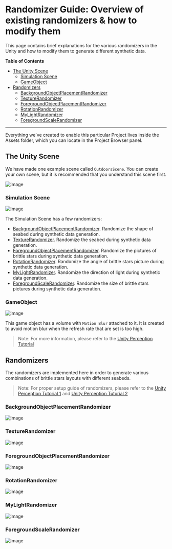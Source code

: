 # Randomizer Guide: Overview of existing randomizers & how to modify them

This page contains brief explanations for the various randomizers in the Unity and how to modify them to generate different synthetic data.

**Table of Contents**
- [The Unity Scene](#the-unity-scene)
    - [Simulation Scene](#simulation-scene)
    - [GameObject](#gameobject)
- [Randomizers](#randomizers)
    - [BackgroundObjectPlacementRandomizer](#backgroundobjectplacementrandomizer)
    - [TextureRandomizer](#texturerandomizer)
    - [ForegroundObjectPlacementRandomizer](#foregroundobjectplacementrandomizer)
    - [RotationRandomizer](#rotationrandomizer)
    - [MyLightRandomizer](#mylightrandomizer)
    - [ForegroundScaleRandomizer](#foregroundscalerandomizer)
      
---

Everything we've created to enable this particular Project lives inside the Assets folder, which you can locate in the Project Browser panel.

## The Unity Scene
We have made one example scene called `OutdoorsScene`. You can create your own scene, but it is recommended that you understand this scene first.  

![image](https://github.com/user-attachments/assets/219d1921-848f-465a-a336-b3d1882cda99)


### Simulation Scene
![image](https://github.com/user-attachments/assets/e9ce1bb2-5d8a-4203-802b-65a28237b43f)

The Simulation Scene has a few randomizers:
- [BackgroundObjectPlacementRandomizer](#backgroundobjectplacementrandomizer). Randomize the shape of seabed during synthetic data generation.
- [TextureRandomizer](#texturerandomizer). Randomize the seabed during synthetic data generation.
- [ForegroundObjectPlacementRandomizer](#foregroundobjectplacementrandomizer). Randomize the pictures of brittle stars during synthetic data generation.
- [RotationRandomizer](#rotationrandomizer). Randomize the angle of brittle stars picture during synthetic data generation.
- [MyLightRandomizer](#mylightrandomizer). Randomize the direction of light during synthetic data generation.
- [ForegroundScaleRandomizer](#foregroundscalerandomizer). Randomize the size of brittle stars pictures during synthetic data generation.


### GameObject
![image](https://github.com/user-attachments/assets/625e5f5b-b7ff-410d-b02b-4a1848f63072)

This game object has a volume with `Motion Blur` attached to it. It is created to avoid motion blur when the refresh rate that are set is too high.

> Note: For more information, please refer to the [Unity Perception Tutorial](https://github.com/Unity-Technologies/com.unity.perception/blob/main/com.unity.perception/Documentation~/Tutorial/Phase1.md)

## Randomizers
The randomizers are implemented here in order to generate various combinations of brittle stars layouts with different seabeds.
> Note: For proper setup guide of randomizers, please refer to the [Unity Perception Tutorial 1](https://github.com/Unity-Technologies/com.unity.perception/blob/main/com.unity.perception/Documentation~/Tutorial/Phase1.md) and [Unity Perception Tutorial 2](https://github.com/Unity-Technologies/com.unity.perception/blob/main/com.unity.perception/Documentation~/Tutorial/Phase2.md)

### BackgroundObjectPlacementRandomizer
![image](https://github.com/user-attachments/assets/c9ea983a-9230-47a9-9c8c-912ff52e7e7a)

### TextureRandomizer
![image](https://github.com/user-attachments/assets/b4aa4bdc-fd6e-4309-8863-24245663dd7f)

### ForegroundObjectPlacementRandomizer
![image](https://github.com/user-attachments/assets/9c5b605c-2f58-45a2-92a5-ad45c13409a5)

### RotationRandomizer
![image](https://github.com/user-attachments/assets/f2d065aa-3384-4def-a0c9-6b817d0c9301)

### MyLightRandomizer
![image](https://github.com/user-attachments/assets/218569a3-6acc-4d2f-93b2-022d1dce0d28)

### ForegroundScaleRandomizer
![image](https://github.com/user-attachments/assets/44bb3912-d2a1-4062-9cd1-bb8af2e4edb9)



